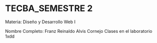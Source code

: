 # TECBA_SEMESTRE 2
Materia: Diseño y Desarrollo Web I

Nombre Completo:  Franz Reinaldo Alvis Cornejo
Clases en el laboratorio 1xdd
